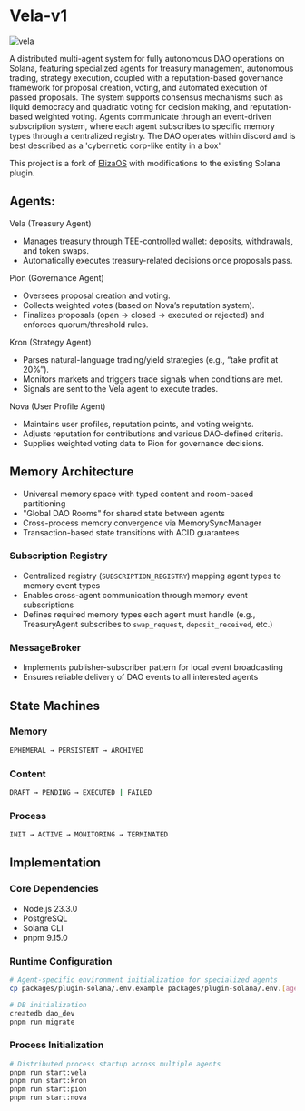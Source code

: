 # Vela-v1

![vela](https://github.com/user-attachments/assets/a9c6cf09-4f96-473b-9ed0-e41e4d3f1cea)

A distributed multi-agent system for fully autonomous DAO operations on Solana, featuring specialized agents for treasury management, autonomous trading, strategy execution, coupled with a reputation-based governance framework for proposal creation, voting, and automated execution of passed proposals. The system supports consensus mechanisms such as liquid democracy and quadratic voting for decision making, and reputation-based weighted voting. Agents communicate through an event-driven subscription system, where each agent subscribes to specific memory types through a centralized registry. The DAO operates within discord and is best described as a 'cybernetic corp-like entity in a box'

This project is a fork of [ElizaOS](https://github.com/elizaOS/eliza) with modifications to the existing Solana plugin.

## Agents:

Vela (Treasury Agent)

* Manages treasury through TEE-controlled wallet: deposits, withdrawals, and token swaps.
* Automatically executes treasury-related decisions once proposals pass.

Pion (Governance Agent)

* Oversees proposal creation and voting.
* Collects weighted votes (based on Nova’s reputation system).
* Finalizes proposals (open → closed → executed or rejected) and enforces quorum/threshold rules.

Kron (Strategy Agent)

* Parses natural-language trading/yield strategies (e.g., “take profit at 20%”).
* Monitors markets and triggers trade signals when conditions are met.
* Signals are sent to the Vela agent to execute trades.

Nova (User Profile Agent)

* Maintains user profiles, reputation points, and voting weights.
* Adjusts reputation for contributions and various DAO-defined criteria.
* Supplies weighted voting data to Pion for governance decisions.


## Memory Architecture

* Universal memory space with typed content and room-based partitioning
* "Global DAO Rooms" for shared state between agents
* Cross-process memory convergence via MemorySyncManager
* Transaction-based state transitions with ACID guarantees

### Subscription Registry
* Centralized registry (`SUBSCRIPTION_REGISTRY`) mapping agent types to memory event types
* Enables cross-agent communication through memory event subscriptions
* Defines required memory types each agent must handle (e.g., TreasuryAgent subscribes to `swap_request`, `deposit_received`, etc.)

### MessageBroker
* Implements publisher-subscriber pattern for local event broadcasting
* Ensures reliable delivery of DAO events to all interested agents

## State Machines

### Memory
```bash
EPHEMERAL → PERSISTENT → ARCHIVED
```

### Content
```bash
DRAFT → PENDING → EXECUTED | FAILED
```

### Process
```bash
INIT → ACTIVE → MONITORING → TERMINATED
```

## Implementation

### Core Dependencies

* Node.js 23.3.0
* PostgreSQL
* Solana CLI
* pnpm 9.15.0

### Runtime Configuration

```bash
# Agent-specific environment initialization for specialized agents
cp packages/plugin-solana/.env.example packages/plugin-solana/.env.[agent]

# DB initialization
createdb dao_dev
pnpm run migrate
```

### Process Initialization

```bash
# Distributed process startup across multiple agents
pnpm run start:vela
pnpm run start:kron
pnpm run start:pion
pnpm run start:nova
```


